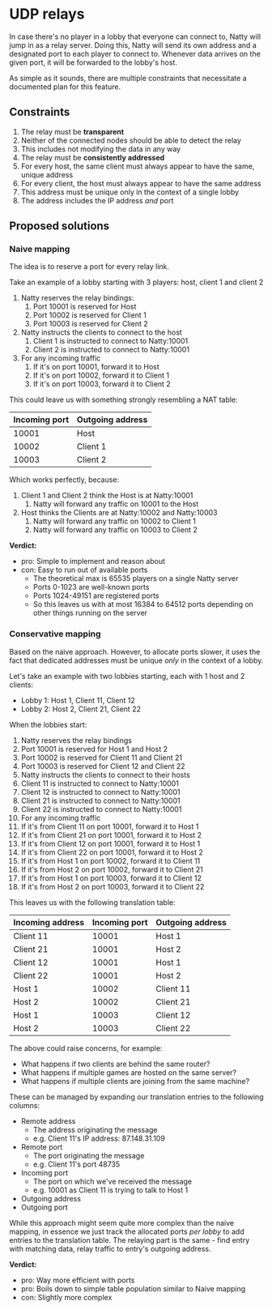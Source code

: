 # UDP relays

In case there's no player in a lobby that everyone can connect to, Natty will
jump in as a relay server. Doing this, Natty will send its own address and a
designated port to each player to connect to. Whenever data arrives on the
given port, it will be forwarded to the lobby's host.

As simple as it sounds, there are multiple constraints that necessitate a
documented plan for this feature.

## Constraints

1. The relay must be **transparent**
  1. Neither of the connected nodes should be able to detect the relay
  1. This includes not modifying the data in any way
1. The relay must be **consistently addressed**
  1. For every host, the same client must always appear to have the same,
     unique address
  1. For every client, the host must always appear to have the same address
  1. This address must be unique only in the context of a single lobby
  1. The address includes the IP address *and* port

## Proposed solutions

### Naive mapping

The idea is to reserve a port for every relay link.

Take an example of a lobby starting with 3 players: host, client 1 and client 2

1. Natty reserves the relay bindings:
    1. Port 10001 is reserved for Host
    1. Port 10002 is reserved for Client 1
    1. Port 10003 is reserved for Client 2
1. Natty instructs the clients to connect to the host
    1. Client 1 is instructed to connect to Natty:10001
    1. Client 2 is instructed to connect to Natty:10001
1. For any incoming traffic
    1. If it's on port 10001, forward it to Host
    1. If it's on port 10002, forward it to Client 1
    1. If it's on port 10003, forward it to Client 2

This could leave us with something strongly resembling a NAT table:

| Incoming port | Outgoing address |
| ------------- | ---------------- |
| 10001         | Host             |
| 10002         | Client 1         |
| 10003         | Client 2         |

Which works perfectly, because:

1. Client 1 and Client 2 think the Host is at Natty:10001
    1. Natty will forward any traffic on 10001 to the Host
1. Host thinks the Clients are at Natty:10002 and Natty:10003
    1. Natty will forward any traffic on 10002 to Client 1
    1. Natty will forward any traffic on 10003 to Client 2

**Verdict:**
* pro: Simple to implement and reason about
* con: Easy to run out of available ports
  * The theoretical max is 65535 players on a single Natty server
  * Ports 0-1023 are well-known ports
  * Ports 1024-49151 are registered ports
  * So this leaves us with at most 16384 to 64512 ports depending on other
    things running on the server

### Conservative mapping

Based on the naive approach. However, to allocate ports slower, it uses the
fact that dedicated addresses must be unique *only* in the context of a lobby.

Let's take an example with two lobbies starting, each with 1 host and 2 clients:
* Lobby 1: Host 1, Client 11, Client 12
* Lobby 2: Host 2, Client 21, Client 22

When the lobbies start:
1. Natty reserves the relay bindings
  1. Port 10001 is reserved for Host 1 and Host 2
  1. Port 10002 is reserved for Client 11 and Client 21
  1. Port 10003 is reserved for Client 12 and Client 22
1. Natty instructs the clients to connect to their hosts
  1. Client 11 is instructed to connect to Natty:10001
  1. Client 12 is instructed to connect to Natty:10001
  1. Client 21 is instructed to connect to Natty:10001
  1. Client 22 is instructed to connect to Natty:10001
1. For any incoming traffic
  1. If it's from Client 11 on port 10001, forward it to Host 1
  1. If it's from Client 21 on port 10001, forward it to Host 2
  1. If it's from Client 12 on port 10001, forward it to Host 1
  1. If it's from Client 22 on port 10001, forward it to Host 2
  1. If it's from Host 1 on port 10002, forward it to Client 11
  1. If it's from Host 2 on port 10002, forward it to Client 21
  1. If it's from Host 1 on port 10003, forward it to Client 12
  1. If it's from Host 2 on port 10003, forward it to Client 22

This leaves us with the following translation table:

| Incoming address | Incoming port | Outgoing address |
| ---------------- | ------------- | ---------------- |
| Client 11        | 10001         | Host 1           |
| Client 21        | 10001         | Host 2           |
| Client 12        | 10001         | Host 1           |
| Client 22        | 10001         | Host 2           |
| Host 1           | 10002         | Client 11        |
| Host 2           | 10002         | Client 21        |
| Host 1           | 10003         | Client 12        |
| Host 2           | 10003         | Client 22        |

The above could raise concerns, for example:
* What happens if two clients are behind the same router?
* What happens if multiple games are hosted on the same server?
* What happens if multiple clients are joining from the same machine?

These can be managed by expanding our translation entries to the following columns:
* Remote address
  * The address originating the message
  * e.g. Client 11's IP address: 87.148.31.109
* Remote port
  * The port originating the message
  * e.g. Client 11's port 48735
* Incoming port
  * The port on which we've received the message
  * e.g. 10001 as Client 11 is trying to talk to Host 1
* Outgoing address
* Outgoing port

While this approach might seem quite more complex than the naive mapping, in
essence we just track the allocated ports *per lobby* to add entries to the
translation table. The relaying part is the same - find entry with matching
data, relay traffic to entry's outgoing address.

**Verdict:**
* pro: Way more efficient with ports
* pro: Boils down to simple table population similar to Naive mapping
* con: Slightly more complex
